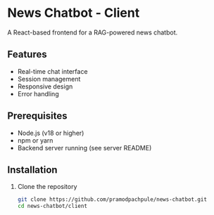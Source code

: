 # News Chatbot - Client

A React-based frontend for a RAG-powered news chatbot.

## Features

- Real-time chat interface
- Session management
- Responsive design
- Error handling

## Prerequisites

- Node.js (v18 or higher)
- npm or yarn
- Backend server running (see server README)

## Installation

1. Clone the repository
   ```bash
   git clone https://github.com/pramodpachpule/news-chatbot.git
   cd news-chatbot/client